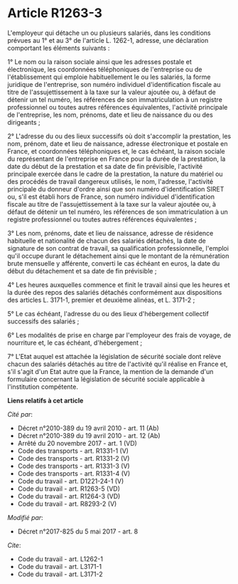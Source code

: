 # Article R1263-3

L'employeur qui détache un ou plusieurs salariés, dans les conditions prévues au 1° et au 3° de l'article L. 1262-1, adresse,
une déclaration comportant les éléments suivants :

1° Le nom ou la raison sociale ainsi que les adresses postale et électronique, les coordonnées téléphoniques de l'entreprise
ou de l'établissement qui emploie habituellement le ou les salariés, la forme juridique de l'entreprise, son numéro
individuel d'identification fiscale au titre de l'assujettissement à la taxe sur la valeur ajoutée ou, à défaut de détenir un
tel numéro, les références de son immatriculation à un registre professionnel ou toutes autres références équivalentes,
l'activité principale de l'entreprise, les nom, prénoms, date et lieu de naissance du ou des dirigeants ;

2° L'adresse du ou des lieux successifs où doit s'accomplir la prestation, les nom, prénom, date et lieu de naissance,
adresse électronique et postale en France, et coordonnées téléphoniques et, le cas échéant, la raison sociale du représentant
de l'entreprise en France pour la durée de la prestation, la date du début de la prestation et sa date de fin prévisible,
l'activité principale exercée dans le cadre de la prestation, la nature du matériel ou des procédés de travail dangereux
utilisés, le nom, l'adresse, l'activité principale du donneur d'ordre ainsi que son numéro d'identification SIRET ou, s'il
est établi hors de France, son numéro individuel d'identification fiscale au titre de l'assujettissement à la taxe sur la
valeur ajoutée ou, à défaut de détenir un tel numéro, les références de son immatriculation à un registre professionnel ou
toutes autres références équivalentes ;

3° Les nom, prénoms, date et lieu de naissance, adresse de résidence habituelle et nationalité de chacun des salariés
détachés, la date de signature de son contrat de travail, sa qualification professionnelle, l'emploi qu'il occupe durant le
détachement ainsi que le montant de la rémunération brute mensuelle y afférente, converti le cas échéant en euros, la date du
début du détachement et sa date de fin prévisible ;

4° Les heures auxquelles commence et finit le travail ainsi que les heures et la durée des repos des salariés détachés
conformément aux dispositions des articles L. 3171-1, premier et deuxième alinéas, et L. 3171-2 ;

5° Le cas échéant, l'adresse du ou des lieux d'hébergement collectif successifs des salariés ;

6° Les modalités de prise en charge par l'employeur des frais de voyage, de nourriture et, le cas échéant, d'hébergement ;

7° L'Etat auquel est attachée la législation de sécurité sociale dont relève chacun des salariés détachés au titre de
l'activité qu'il réalise en France et, s'il s'agit d'un Etat autre que la France, la mention de la demande d'un formulaire
concernant la législation de sécurité sociale applicable à l'institution compétente.

**Liens relatifs à cet article**

_Cité par_:

  - Décret n°2010-389 du 19 avril 2010 - art. 11 (Ab)
  - Décret n°2010-389 du 19 avril 2010 - art. 12 (Ab)
  - Arrêté du 20 novembre 2017 - art. 1 (VD)
  - Code des transports - art. R1331-1 (V)
  - Code des transports - art. R1331-2 (V)
  - Code des transports - art. R1331-3 (V)
  - Code des transports - art. R1331-4 (V)
  - Code du travail - art. D1221-24-1 (V)
  - Code du travail - art. R1263-5 (VD)
  - Code du travail - art. R1264-3 (VD)
  - Code du travail - art. R8293-2 (V)

_Modifié par_:

  - Décret n°2017-825 du 5 mai 2017 - art. 8

_Cite_:

  - Code du travail - art. L1262-1
  - Code du travail - art. L3171-1
  - Code du travail - art. L3171-2
